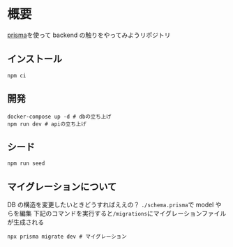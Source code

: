 # 概要

[prisma](https://www.prisma.io/)を使って backend の触りをやってみようリポジトリ

## インストール

```shell
npm ci
```

## 開発

```shell
docker-compose up -d # dbの立ち上げ
npm run dev # apiの立ち上げ
```

## シード

```shell
npm run seed
```

## マイグレーションについて

DB の構造を変更したいときどうすればええの？
`./schema.prisma`で model やらを編集
下記のコマンドを実行すると`/migrations`にマイグレーションファイルが生成される

```shell
npx prisma migrate dev # マイグレーション
```
